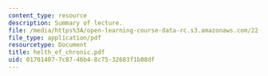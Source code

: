 ```yaml
---
content_type: resource
description: Summary of lecture.
file: /media/https%3A/open-learning-course-data-rc.s3.amazonaws.com/22-55j-principles-of-radiation-interactions-fall-2004/017014077c8746b48c7532683f1b08df_helth_ef_chronic.pdf
file_type: application/pdf
resourcetype: Document
title: helth_ef_chronic.pdf
uid: 01701407-7c87-46b4-8c75-32683f1b08df
---
```


